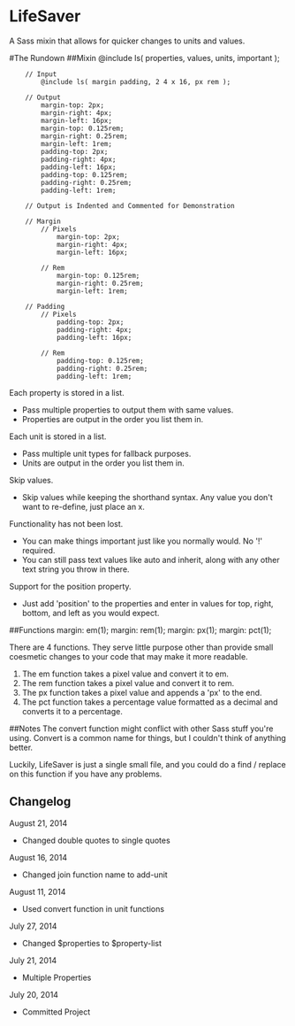 LifeSaver
=========

A Sass mixin that allows for quicker changes to units and values.


#The Rundown
##Mixin
		@include ls( properties, values, units, important );

		// Input
			@include ls( margin padding, 2 4 x 16, px rem );

		// Output
			margin-top: 2px;
			margin-right: 4px;
			margin-left: 16px;
			margin-top: 0.125rem;
			margin-right: 0.25rem;
			margin-left: 1rem;
			padding-top: 2px;
			padding-right: 4px;
			padding-left: 16px;
			padding-top: 0.125rem;
			padding-right: 0.25rem;
			padding-left: 1rem;

		// Output is Indented and Commented for Demonstration

		// Margin
			// Pixels
				margin-top: 2px;
				margin-right: 4px;
				margin-left: 16px;

			// Rem
				margin-top: 0.125rem;
				margin-right: 0.25rem;
				margin-left: 1rem;

		// Padding
			// Pixels
				padding-top: 2px;
				padding-right: 4px;
				padding-left: 16px;

			// Rem
				padding-top: 0.125rem;
				padding-right: 0.25rem;
				padding-left: 1rem;

Each property is stored in a list.
+ Pass multiple properties to output them with same values.
+ Properties are output in the order you list them in.

Each unit is stored in a list.
+ Pass multiple unit types for fallback purposes.
+ Units are output in the order you list them in.

Skip values.
+ Skip values while keeping the shorthand syntax. Any value you don't want to re-define, just place an x.

Functionality has not been lost.
+ You can make things important just like you normally would. No '!' required.
+ You can still pass text values like auto and inherit, along with any other text string you throw in there.

Support for the position property.
+ Just add 'position' to the properties and enter in values for top, right, bottom, and left as you would expect.

##Functions
		margin: em(1);
		margin: rem(1);
		margin: px(1);
		margin: pct(1);

There are 4 functions. They serve little purpose other than provide small coesmetic changes to your code that may make it more readable.

1. The em function takes a pixel value and convert it to em.
1. The rem function takes a pixel value and convert it to rem.
1. The px function takes a pixel value and appends a 'px' to the end.
1. The pct function takes a percentage value formatted as a decimal and converts it to a percentage.


##Notes
The convert function might conflict with other Sass stuff you're using. Convert is a common name for things, but I couldn't think of anything better.

Luckily, LifeSaver is just a single small file, and you could do a find / replace on this function if you have any problems.

## Changelog
August 21, 2014
+ Changed double quotes to single quotes

August 16, 2014
+ Changed join function name to add-unit

August 11, 2014
+ Used convert function in unit functions

July 27, 2014
+ Changed $properties to $property-list

July 21, 2014
+ Multiple Properties

July 20, 2014
+ Committed Project
